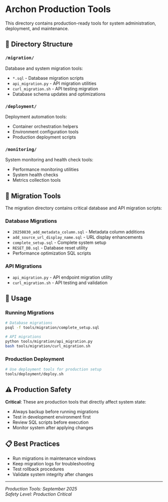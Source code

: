 # Archon Production Tools

This directory contains production-ready tools for system administration, deployment, and maintenance.

## 📁 Directory Structure

### `/migration/`
Database and system migration tools:
- `*.sql` - Database migration scripts
- `api_migration.py` - API migration utilities
- `curl_migration.sh` - API testing migration
- Database schema updates and optimizations

### `/deployment/`
Deployment automation tools:
- Container orchestration helpers
- Environment configuration tools
- Production deployment scripts

### `/monitoring/`
System monitoring and health check tools:
- Performance monitoring utilities
- System health checks
- Metrics collection tools

## 🔧 Migration Tools

The migration directory contains critical database and API migration scripts:

### Database Migrations
- `20250830_add_metadata_column.sql` - Metadata column additions
- `add_source_url_display_name.sql` - URL display enhancements  
- `complete_setup.sql` - Complete system setup
- `RESET_DB.sql` - Database reset utility
- Performance optimization SQL scripts

### API Migrations
- `api_migration.py` - API endpoint migration utility
- `curl_migration.sh` - API testing and validation

## 🚀 Usage

### Running Migrations
```bash
# Database migrations
psql -f tools/migration/complete_setup.sql

# API migrations  
python tools/migration/api_migration.py
bash tools/migration/curl_migration.sh
```

### Production Deployment
```bash
# Use deployment tools for production setup
tools/deployment/deploy.sh
```

## ⚠️ Production Safety

**Critical**: These are production tools that directly affect system state:
- Always backup before running migrations
- Test in development environment first
- Review SQL scripts before execution
- Monitor system after applying changes

## 📋 Best Practices

- Run migrations in maintenance windows
- Keep migration logs for troubleshooting
- Test rollback procedures
- Validate system integrity after changes

---
*Production Tools: September 2025*  
*Safety Level: Production Critical*